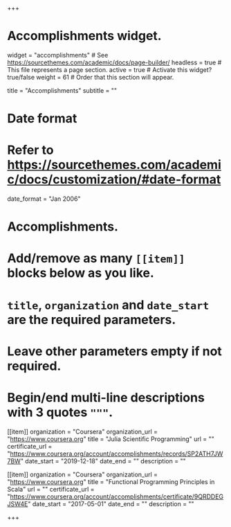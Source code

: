 +++
# Accomplishments widget.
widget = "accomplishments"  # See https://sourcethemes.com/academic/docs/page-builder/
headless = true  # This file represents a page section.
active = true  # Activate this widget? true/false
weight = 61  # Order that this section will appear.

title = "Accomplish&shy;ments"
subtitle = ""

# Date format
#   Refer to https://sourcethemes.com/academic/docs/customization/#date-format
date_format = "Jan 2006"

# Accomplishments.
#   Add/remove as many `[[item]]` blocks below as you like.
#   `title`, `organization` and `date_start` are the required parameters.
#   Leave other parameters empty if not required.
#   Begin/end multi-line descriptions with 3 quotes `"""`.

[[item]]
  organization = "Coursera"
  organization_url = "https://www.coursera.org"
  title = "Julia Scientific Programming"
  url = ""
  certificate_url = "https://www.coursera.org/account/accomplishments/records/SP2ATH7JW7BW"
  date_start = "2019-12-18"
  date_end = ""
  description = ""


[[item]]
  organization = "Coursera"
  organization_url = "https://www.coursera.org"
  title = "Functional Programming Principles in Scala"
  url = ""
  certificate_url = "https://www.coursera.org/account/accomplishments/certificate/9QRDDEGJSW4E"
  date_start = "2017-05-01"
  date_end = ""
  description = ""


+++
